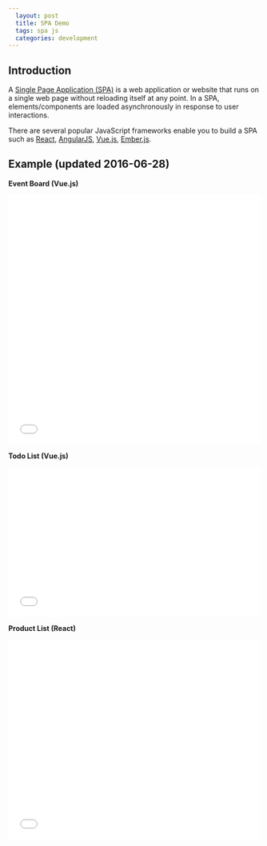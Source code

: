 ```yaml
---
  layout: post
  title: SPA Demo
  tags: spa js
  categories: development
---
```

## Introduction

A [Single Page Application (SPA)](https://en.wikipedia.org/wiki/Single-page_application) is a web application or website that runs on a single web page without reloading itself at any point.<!--excerpt--> In a SPA, elements/components are loaded asynchronously in response to user interactions.

There are several popular JavaScript frameworks enable you to build a SPA such as [React](https://facebook.github.io/react/), [AngularJS](https://angularjs.org/), [Vue.js](https://vuejs.org/), [Ember.js](http://emberjs.com/).

## Example (updated 2016-06-28)

**Event Board (Vue.js)**

<iframe width="100%" height="500" src="//jsfiddle.net/hendryzhou889/78xeqLyh/embedded/js,html,resources,result/" allowfullscreen="allowfullscreen" frameborder="0"></iframe>

**Todo List (Vue.js)**

<iframe width="100%" height="300" src="//jsfiddle.net/hendryzhou889/7k0041c2/embedded/js,html,resources,result/" allowfullscreen="allowfullscreen" frameborder="0"></iframe>

**Product List (React)**

<iframe width="100%" height="400" src="//jsfiddle.net/hendryzhou889/nbg7uouu/embedded/html,css,resources,result/" allowfullscreen="allowfullscreen" frameborder="0"></iframe>
